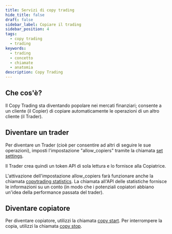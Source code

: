 ```yaml
---
title: Servizi di copy trading
hide_title: false
draft: false
sidebar_label: Copiare il trading
sidebar_position: 4
tags:
  - copy trading
  - trading
keywords:
  - trading
  - concetto
  - chiamate
  - anatomia
description: Copy Trading
---
```


## Che cos'è?

Il Copy Trading sta diventando popolare nei mercati finanziari; consente a un cliente (il Copier) di copiare automaticamente le operazioni di un altro cliente (il Trader).

## Diventare un trader

Per diventare un Trader (cioè per consentire ad altri di seguire le sue operazioni), imposti l'impostazione "allow_copiers" tramite la chiamata [set settings](/api-explorer#set_settings).

Il Trader crea quindi un token API di sola lettura e lo fornisce alla Copiatrice.

L'attivazione dell'impostazione allow_copiers farà funzionare anche la chiamata [copytrading statistics](/api-explorer#copytrading_statistics). La chiamata all'API delle statistiche fornisce le informazioni su un conto (in modo che i potenziali copiatori abbiano un'idea della performance passata del trader).

## Diventare copiatore

Per diventare copiatore, utilizzi la chiamata [copy start](/api-explorer#copy_start). Per interrompere la copia, utilizzi la chiamata [copy stop](/api-explorer#copy_stop).
